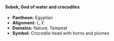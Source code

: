 #### Sobek, God of water and crocodiles
- **Pantheon:** Egyptian
- **Alignment:** L, E
- **Domains:** Nature, Tempest
- **Symbol:** Crocodile head with horns and plumes